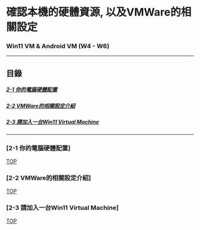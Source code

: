 # 確認本機的硬體資源, 以及VMWare的相關設定
### Win11 VM & Android VM (W4 - W6)
<a name="000"/>

---
## 目錄
##### [2-1 你的電腦硬體配置](#001)
##### [2-2 VMWare的相關設定介紹](#002)
##### [2-3 請加入一台Win11 Virtual Machine](#003)
---

<a name="001"/>

### [2-1 你的電腦硬體配置]




[TOP](#000)

<a name="002"/>

### [2-2 VMWare的相關設定介紹]





[TOP](#000)

<a name="003"/>

### [2-3 請加入一台Win11 Virtual Machine]



[TOP](#000)
